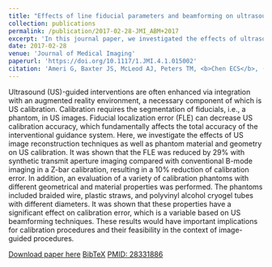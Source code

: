 ```yaml
---
title: "Effects of line fiducial parameters and beamforming on ultrasound calibration"
collection: publications
permalink: /publication/2017-02-28-JMI_ABM+2017
excerpt: 'In this journal paper, we investigated the effects of ultrasound image reconstruction techniques as well as phantom material and geometry on ultrasound probe calibration.'
date: 2017-02-28
venue: 'Journal of Medical Imaging'
paperurl: 'https://doi.org/10.1117/1.JMI.4.1.015002'
citation: 'Ameri G, Baxter JS, McLeod AJ, Peters TM, <b>Chen ECS</b>, (2017). "Effects of line fiducial parameters and beamforming on ultrasound calibration"; in <i>Journal of Medical Imaging</i>, 4(1), pp. 1-11.'
---
```


Ultrasound (US)-guided interventions are often enhanced via integration with an augmented reality environment, a necessary component of which is US calibration. Calibration requires the segmentation of fiducials, i.e., a phantom, in US images. Fiducial localization error (FLE) can decrease US calibration accuracy, which fundamentally affects the total accuracy of the interventional guidance system. Here, we investigate the effects of US image reconstruction techniques as well as phantom material and geometry on US calibration. It was shown that the FLE was reduced by 29% with synthetic transmit aperture imaging compared with conventional B-mode imaging in a Z-bar calibration, resulting in a 10% reduction of calibration error. In addition, an evaluation of a variety of calibration phantoms with different geometrical and material properties was performed. The phantoms included braided wire, plastic straws, and polyvinyl alcohol cryogel tubes with different diameters. It was shown that these properties have a significant effect on calibration error, which is a variable based on US beamforming techniques. These results would have important implications for calibration procedures and their feasibility in the context of image-guided procedures.

[Download paper here](https://doi.org/10.1117/1.JMI.4.1.015002) [BibTeX](./../files/bibtex/ABM+2017.bib) [PMID: 28331886](https://pubmed.ncbi.nlm.nih.gov/28331886/)
